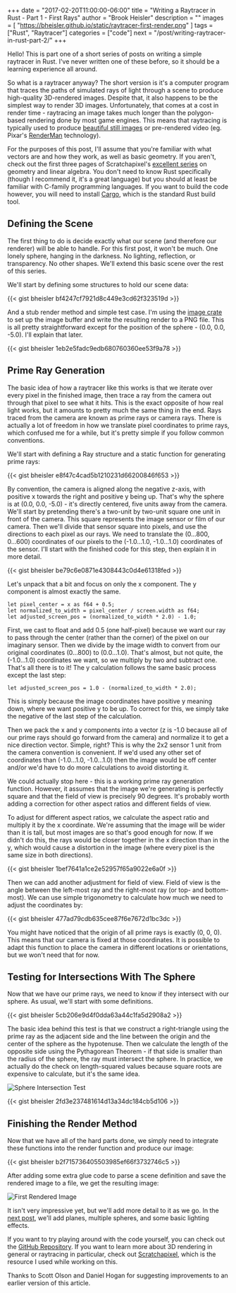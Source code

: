+++
date = "2017-02-20T11:00:00-06:00"
title = "Writing a Raytracer in Rust - Part 1 - First Rays"
author = "Brook Heisler"
description = ""
images = [
    "https://bheisler.github.io/static/raytracer-first-render.png"
]
tags = ["Rust", "Raytracer"]
categories = ["code"]
next = "/post/writing-raytracer-in-rust-part-2/"
+++

Hello! This is part one of a short series of posts on writing a simple raytracer
in Rust. I've never written one of these before, so it should be a learning
experience all around.

So what is a raytracer anyway? The short version is it's a computer program that
traces the paths of simulated rays of light through a scene to produce
high-quality 3D-rendered images. Despite that, it also happens to be the simplest
way to render 3D images. Unfortunately, that comes at a cost in render time -
raytracing an image takes much longer than the polygon-based rendering done by
most game engines. This means that raytracing is typically used to produce
[beautiful still images](http://hof.povray.org/) or pre-rendered video (eg.
Pixar's [RenderMan](https://renderman.pixar.com/) technology).

For the purposes of this post, I'll assume that you're familiar with what
vectors are and how they work, as well as basic geometry. If you aren't, check
out the first three pages of Scratchapixel's
[excellent series](https://www.scratchapixel.com/lessons/mathematics-physics-for-computer-graphics/geometry/points-vectors-and-normals)
on geometry and linear algebra. You don't need to know Rust specifically (though
I recommend it, it's a great language) but you should at least be familiar with
C-family programming languages. If you want to build the code however, you will
need to install [Cargo](https://rustup.rs/), which is the standard Rust build
tool.

## Defining the Scene

The first thing to do is decide exactly what our scene (and therefore our
renderer) will be able to handle. For this first post, it won't be much. One
lonely sphere, hanging in the darkness. No lighting, reflection, or transparency.
No other shapes. We'll extend this basic scene over the rest of this series.

We'll start by defining some structures to hold our scene data:

{{< gist bheisler bf4247cf7921d8c449e3cd62f323519d >}}

And a stub render method and simple test case. I'm using the
[image crate](https://crates.io/crates/image) to set up the image buffer and
write the resulting render to a PNG file. This is all pretty straightforward
except for the position of the sphere - (0.0, 0.0, -5.0). I'll explain that
later.

{{< gist bheisler 1eb2e5fadc9edb680760360ee53f9a78 >}}

## Prime Ray Generation

The basic idea of how a raytracer like this works is that we iterate over every
pixel in the finished image, then trace a ray from the camera out through that
pixel to see what it hits. This is the exact opposite of how real light works,
but it amounts to pretty much the same thing in the end. Rays traced from the
camera are known as prime rays or camera rays. There is actually a lot of
freedom in how we translate pixel coordinates to prime rays, which confused me
for a while, but it's pretty simple if you follow common conventions.

We'll start with defining a Ray structure and a static function for generating
prime rays:

{{< gist bheisler e8f47c4cad5b1210231d66200846f653 >}}

By convention, the camera is aligned along the negative z-axis, with positive x
towards the right and positive y being up. That's why the sphere is at
(0.0, 0.0, -5.0) - it's directly centered, five units away from the camera.
We'll start by pretending there's a two-unit by two-unit square one unit in
front of the camera. This square represents the image sensor or film of our camera.
Then we'll divide that sensor square into pixels, and use the directions to each
pixel as our rays. We need to translate the (0...800, 0...600) coordinates of our
pixels to the (-1.0...1.0, -1.0...1.0) coordinates of the sensor. I'll start
with the finished code for this step, then explain it in more detail.

{{< gist bheisler be79c6e0871e4308443c0d4e61318fed >}}

Let's unpack that a bit and focus on only the x component. The y component is
almost exactly the same.

    let pixel_center = x as f64 + 0.5;
    let normalized_to_width = pixel_center / screen.width as f64;
    let adjusted_screen_pos = (normalized_to_width * 2.0) - 1.0;

First, we cast to float and add 0.5 (one half-pixel) because we want our ray to
pass through the center (rather than the corner) of the pixel on our imaginary
sensor. Then we divide by the image width to convert from our original
coordinates (0...800) to (0.0...1.0). That's almost, but not quite, the
(-1.0...1.0) coordinates we want, so we multiply by two and subtract one. That's
all there is to it! The y calculation follows the same basic process except the
last step:

    let adjusted_screen_pos = 1.0 - (normalized_to_width * 2.0);

This is simply because the image coordinates have positive y meaning down, where
we want positive y to be up. To correct for this, we simply take the negative of
the last step of the calculation.

Then we pack the x and y components into a vector (z is -1.0 because all
of our prime rays should go forward from the camera) and normalize it to get a
nice direction vector. Simple, right? This is why the 2x2 sensor 1 unit from the
camera convention is convenient. If we'd used any other set of coordinates than
(-1.0...1.0, -1.0...1.0) then the image would be off center and/or we'd have to
do more calculations to avoid distorting it.

We could actually stop here - this is a working prime ray generation function.
However, it assumes that the image we're generating is perfectly square and that
the field of view is precisely 90 degrees. It's probably worth adding a
correction for other aspect ratios and different fields of view.

To adjust for different aspect ratios, we calculate the aspect ratio and
multiply it by the x coordinate. We're assuming that the image will be wider than
it is tall, but most images are so that's good enough for now. If we didn't do
this, the rays would be closer together in the x direction than in the y, which
would cause a distortion in the image (where every pixel is the same size in
both directions).

{{< gist bheisler 1bef7641a1ce2e52957f65a9022e6a0f >}}

Then we can add another adjustment for field of view. Field of view is the angle
between the left-most ray and the right-most ray (or top- and bottom-most). We
can use simple trigonometry to calculate how much we need to adjust the
coordinates by:

{{< gist bheisler 477ad79cdb635cee87f6e7672d1bc3dc >}}

You might have noticed that the origin of all prime rays is exactly (0, 0, 0).
This means that our camera is fixed at those coordinates. It is possible to adapt
this function to place the camera in different locations or orientations, but
we won't need that for now.

## Testing for Intersections With The Sphere

Now that we have our prime rays, we need to know if they intersect with our
sphere. As usual, we'll start with some definitions.

{{< gist bheisler 5cb206e9d4f0dda63a44c1fa5d2908a2 >}}

The basic idea behind this test is that we construct a right-triangle using the
prime ray as the adjacent side and the line between the origin and the center
of the sphere as the hypotenuse. Then we calculate the length of the opposite
side using the Pythagorean Theorem - if that side is smaller than the radius of
the sphere, the ray must intersect the sphere. In practice, we actually do the
check on length-squared values because square roots are expensive to calculate,
but it's the same idea.

![Sphere Intersection Test](/static/sphere-intersection-test.png)

{{< gist bheisler 2fd3e237481614d13a34dc184cb5d106 >}}

## Finishing the Render Method

Now that we have all of the hard parts done, we simply need to integrate these
functions into the render function and produce our image:

{{< gist bheisler b2f715736405503985ef66f3732746c5 >}}

After adding some extra glue code to parse a scene definition and save the
rendered image to a file, we get the resulting image:

![First Rendered Image](/static/raytracer-first-render.png)

It isn't very impressive yet, but we'll add more detail to it as we go. In the
[next post](/post/writing-raytracer-in-rust-part-2/),
we'll add planes, multiple spheres, and some basic lighting effects.

If you want to try playing around with the code yourself, you can check out the
[GitHub Repository](https://github.com/bheisler/raytracer). If you want to learn
more about 3D rendering in general or raytracing in particular, check out
[Scratchapixel](https://www.scratchapixel.com/index.php), which is the resource
I used while working on this.

Thanks to Scott Olson and Daniel Hogan for suggesting improvements to an
earlier version of this article.
